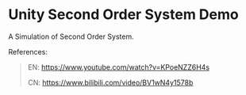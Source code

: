# Unity Second Order System Demo

A Simulation of Second Order System.

References:

> EN: https://www.youtube.com/watch?v=KPoeNZZ6H4s
>
> CN: https://www.bilibili.com/video/BV1wN4y1578b
>
